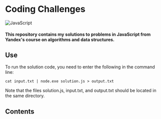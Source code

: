 # Coding Challenges
![JavaScript](https://img.shields.io/badge/JavaScript-323330?style=for-the-badge&logo=javascript&logoColor=F7DF1E)

#### This repository contains my solutions to problems in JavaScript from Yandex's course on algorithms and data structures.
## Use
To run the solution code, you need to enter the following in the command line:
```
cat input.txt | node.exe solution.js > output.txt
```
Note that the files solution.js, input.txt, and output.txt should be located in the same directory.
## Contents
